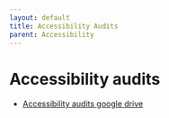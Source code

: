 ```yaml
---
layout: default
title: Accessibility Audits
parent: Accessibility
---
```

# Accessibility audits
* [Accessibility audits google drive](https://drive.google.com/drive/folders/1YS0-ey7gSVyPKhfP90yNtGSgFFP7OubZ)
